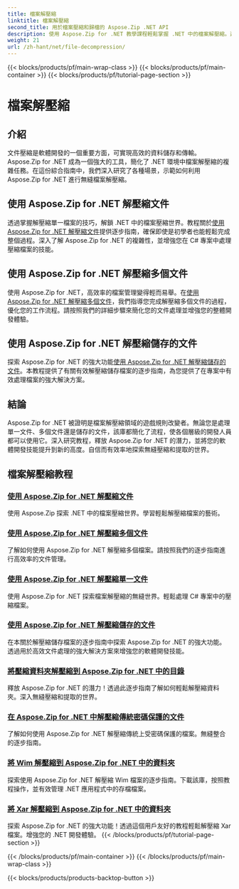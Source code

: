 ```yaml
---
title: 檔案解壓縮
linktitle: 檔案解壓縮
second_title: 用於檔案壓縮和歸檔的 Aspose.Zip .NET API
description: 使用 Aspose.Zip for .NET 教學課程輕鬆掌握 .NET 中的檔案解壓縮。透過逐步指南學習如何有效地處理壓縮檔案。
weight: 21
url: /zh-hant/net/file-decompression/
---
```


{{< blocks/products/pf/main-wrap-class >}}
{{< blocks/products/pf/main-container >}}
{{< blocks/products/pf/tutorial-page-section >}}

# 檔案解壓縮



## 介紹

文件壓縮是軟體開發的一個重要方面，可實現高效的資料儲存和傳輸。 Aspose.Zip for .NET 成為一個強大的工具，簡化了 .NET 環境中檔案解壓縮的複雜任務。在這份綜合指南中，我們深入研究了各種場景，示範如何利用 Aspose.Zip for .NET 進行無縫檔案解壓縮。

## 使用 Aspose.Zip for .NET 解壓縮文件

透過掌握解壓縮單一檔案的技巧，解鎖 .NET 中的檔案壓縮世界。教程關於[使用 Aspose.Zip for .NET 解壓縮文件](./decompress-file/)提供逐步指南，確保即使是初學者也能輕鬆完成整個過程。深入了解 Aspose.Zip for .NET 的複雜性，並增強您在 C# 專案中處理壓縮檔案的技能。

## 使用 Aspose.Zip for .NET 解壓縮多個文件

使用 Aspose.Zip for .NET，高效率的檔案管理變得輕而易舉。在[使用 Aspose.Zip for .NET 解壓縮多個文件](./decompress-multiple-files/)，我們指導您完成解壓縮多個文件的過程，優化您的工作流程。請按照我們的詳細步驟來簡化您的文件處理並增強您的整體開發體驗。

## 使用 Aspose.Zip for .NET 解壓縮儲存的文件

探索 Aspose.Zip for .NET 的強大功能[使用 Aspose.Zip for .NET 解壓縮儲存的文件](./decompress-stored-file/)。本教程提供了有關有效解壓縮儲存檔案的逐步指南，為您提供了在專案中有效處理檔案的強大解決方案。

## 結論

Aspose.Zip for .NET 被證明是檔案解壓縮領域的遊戲規則改變者。無論您是處理單一文件、多個文件還是儲存的文件，該庫都簡化了流程，使各個層級的開發人員都可以使用它。深入研究教程，釋放 Aspose.Zip for .NET 的潛力，並將您的軟體開發技能提升到新的高度。自信而有效率地探索無縫壓縮和提取的世界。
## 檔案解壓縮教程
### [使用 Aspose.Zip for .NET 解壓縮文件](./decompress-file/)
使用 Aspose.Zip 探索 .NET 中的檔案壓縮世界。學習輕鬆解壓縮檔案的藝術。
### [使用 Aspose.Zip for .NET 解壓縮多個文件](./decompress-multiple-files/)
了解如何使用 Aspose.Zip for .NET 解壓縮多個檔案。請按照我們的逐步指南進行高效率的文件管理。
### [使用 Aspose.Zip for .NET 解壓縮單一文件](./decompress-single-file/)
使用 Aspose.Zip for .NET 探索檔案解壓縮的無縫世界。輕鬆處理 C# 專案中的壓縮檔案。
### [使用 Aspose.Zip for .NET 解壓縮儲存的文件](./decompress-stored-file/)
在本關於解壓縮儲存檔案的逐步指南中探索 Aspose.Zip for .NET 的強大功能。透過用於高效文件處理的強大解決方案來增強您的軟體開發技能。
### [將壓縮資料夾解壓縮到 Aspose.Zip for .NET 中的目錄](./decompress-compressed-folder-directory/)
釋放 Aspose.Zip for .NET 的潛力！透過此逐步指南了解如何輕鬆解壓縮資料夾。深入無縫壓縮和提取的世界。
### [在 Aspose.Zip for .NET 中解壓縮傳統密碼保護的文件](./decompress-traditionally-password-protected-file/)
了解如何使用 Aspose.Zip for .NET 解壓縮傳統上受密碼保護的檔案。無縫整合的逐步指南。
### [將 Wim 解壓縮到 Aspose.Zip for .NET 中的資料夾](./decompress-wim-folder/)
探索使用 Aspose.Zip for .NET 解壓縮 Wim 檔案的逐步指南。下載該庫，按照教程操作，並有效管理 .NET 應用程式中的存檔檔案。
### [將 Xar 解壓縮到 Aspose.Zip for .NET 中的資料夾](./decompress-xar-folder/)
探索 Aspose.Zip for .NET 的強大功能！透過這個用戶友好的教程輕鬆解壓縮 Xar 檔案。增強您的 .NET 開發體驗。
{{< /blocks/products/pf/tutorial-page-section >}}

{{< /blocks/products/pf/main-container >}}
{{< /blocks/products/pf/main-wrap-class >}}

{{< blocks/products/products-backtop-button >}}

